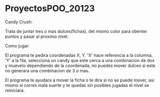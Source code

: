 # ProyectosPOO_20123
Candy Crush:

Trata de juntar tres o mas dulces(fichas), del mismo color para obenter puntos y pasar al proximo nivel.

Como jugar:

El programa te pedira coordenadas X, Y. 'X' hace referencia a la columna, 'Y' a la fila, selecciona un candy que este cerca a una combinacion de dos y muevelo dependiendo de la coordenada, no puedes mover dulces si este no generara una combinacion de 3 o mas.

El programa te ayudara a mover la ficha o te dira si no se puede mover, asi mismo si corres mala suerte y te quedas sin posibles jugadas el nivel se reiniciara.